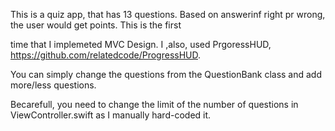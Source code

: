 This is a quiz app, that has 13 questions. Based on answerinf right pr wrong, the user would get points. This is the first

time that I implemeted MVC Design. I ,also, used PrgoressHUD, https://github.com/relatedcode/ProgressHUD.

You can simply change the questions from the QuestionBank class and add more/less questions.

Becarefull, you need to change the limit of the number of questions in ViewController.swift as I manually hard-coded it.
